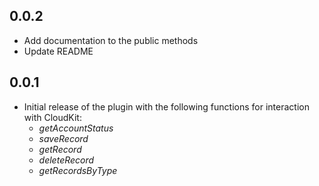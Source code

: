 ## 0.0.2

* Add documentation to the public methods 
* Update README 

## 0.0.1

* Initial release of the plugin with the following functions for interaction with CloudKit:
  * *getAccountStatus*
  * *saveRecord*
  * *getRecord*
  * *deleteRecord*
  * *getRecordsByType*
